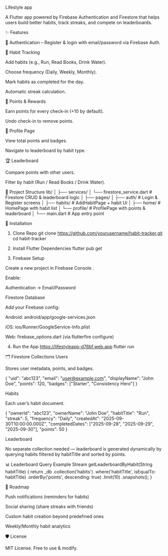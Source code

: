 Lifestyle app

A Flutter app powered by Firebase Authentication and Firestore that helps users build better habits, track streaks, and compete on leaderboards.

✨ Features

🔑 Authentication – Register & login with email/password via Firebase Auth.

📝 Habit Tracking

Add habits (e.g., Run, Read Books, Drink Water).

Choose frequency (Daily, Weekly, Monthly).

Mark habits as completed for the day.

Automatic streak calculation.

🏅 Points & Rewards

Earn points for every check-in (+10 by default).

Undo check-in to remove points.

👤 Profile Page

View total points and badges.

Navigate to leaderboard by habit type.

🏆 Leaderboard

Compare points with other users.

Filter by habit (Run / Read Books / Drink Water).

📂 Project Structure
lib/
│
├── services/
│   └── firestore_service.dart   # Firestore CRUD & leaderboard logic
│
├── pages/
│   ├── auth/                    # Login & Register screens
│   ├── habits/                  # AddHabitPage + habit UI
│   ├── home/                    # HomePage with habit list
│   └── profile/                 # ProfilePage with points & leaderboard
│
└── main.dart                    # App entry point

🔧 Installation
1. Clone Repo
git clone https://github.com/yourusername/habit-tracker.git
cd habit-tracker

2. Install Flutter Dependencies
flutter pub get

3. Firebase Setup

Create a new project in Firebase Console
.

Enable:

Authentication → Email/Password

Firestore Database

Add your Firebase config:

Android: android/app/google-services.json

iOS: ios/Runner/GoogleService-Info.plist

Web: firebase_options.dart (via flutterfire configure)

4. Run the App
https://lifestyleapp-d76bf.web.app
flutter run

🗂 Firestore Collections
Users

Stores user metadata, points, and badges.

{
  "uid": "abc123",
  "email": "user@example.com",
  "displayName": "John Doe",
  "points": 120,
  "badges": ["Starter", "Consistency Hero"]
}

Habits

Each user’s habit document.

{
  "ownerId": "abc123",
  "ownerName": "John Doe",
  "habitTitle": "Run",
  "streak": 5,
  "frequency": "Daily",
  "createdAt": "2025-09-30T10:00:00.000Z",
  "completedDates": ["2025-09-28", "2025-09-29", "2025-09-30"],
  "points": 50
}

Leaderboard

No separate collection needed — leaderboard is generated dynamically by querying habits filtered by habitTitle and sorted by points.

📊 Leaderboard Query Example
Stream<QuerySnapshot> getLeaderboardByHabit(String habitTitle) {
  return _db
      .collection('habits')
      .where('habitTitle', isEqualTo: habitTitle)
      .orderBy('points', descending: true)
      .limit(10)
      .snapshots();
}

🚀 Roadmap

 Push notifications (reminders for habits)

 Social sharing (share streaks with friends)

 Custom habit creation beyond predefined ones

 Weekly/Monthly habit analytics

🛡 License

MIT License. Free to use & modify.
